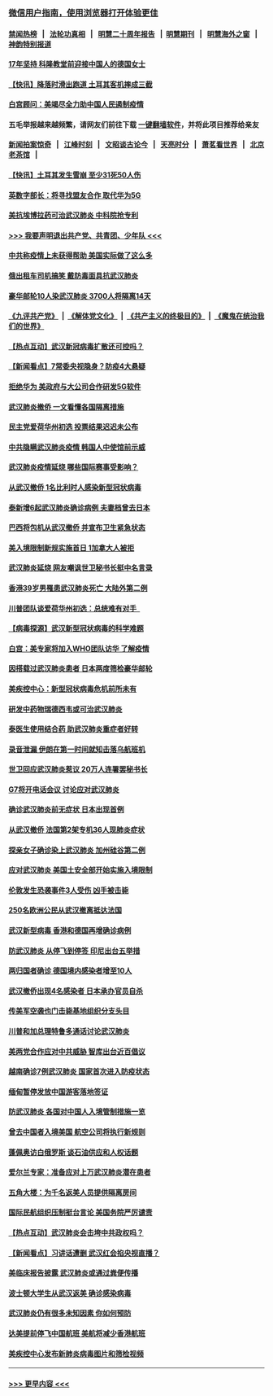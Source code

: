 ### [微信用户指南，使用浏览器打开体验更佳](https://github.com/gfw-breaker/banned-news1/blob/master/indexes/wechat-guide.md?t=0)
#### [禁闻热榜](热点新闻.md?t=0)  &nbsp;&nbsp;|&nbsp;&nbsp; [法轮功真相](https://github.com/gfw-breaker/truth/blob/master/README.md?t=0) &nbsp;&nbsp;|&nbsp;&nbsp; [明慧二十周年报告](https://github.com/gfw-breaker/mh-reports/blob/master/README.md?t=0) &nbsp;&nbsp;|&nbsp;&nbsp;[明慧期刊](https://github.com/gfw-breaker/mh-qikan) &nbsp;&nbsp;|&nbsp;&nbsp; [明慧海外之窗](https://github.com/gfw-breaker/mh-news/blob/master/README.md?t=0) &nbsp;&nbsp;|&nbsp;&nbsp; [神韵特别报道](https://github.com/gfw-breaker/mh-news/blob/master/shenyun.md?t=0)
#### [17年坚持 科隆教堂前迎接中国人的德国女士](../pages/nsc418/n11846781.md?t=02060344) 
#### [【快讯】降落时滑出跑道 土耳其客机摔成三截](../pages/nsc418/n11847021.md?t=02060344) 
#### [白宫顾问：美竭尽全力助中国人民遏制疫情](../pages/nsc418/n11846756.md?t=02060344) 
#### 五毛举报越来越频繁，请网友们前往下载 [一键翻墙软件](https://github.com/gfw-breaker/ssr-accounts)，并将此项目推荐给亲友
#### [新闻拍案惊奇](https://github.com/gfw-breaker/banned-news1/blob/master/pages/link4.md) &nbsp;&nbsp;|&nbsp;&nbsp; [江峰时刻](https://github.com/gfw-breaker/banned-news1/blob/master/pages/link4.md) &nbsp;&nbsp;|&nbsp;&nbsp; [文昭谈古论今](https://github.com/gfw-breaker/banned-news1/blob/master/pages/link4.md) &nbsp;&nbsp;|&nbsp;&nbsp; [天亮时分](https://github.com/gfw-breaker/banned-news1/blob/master/pages/link4.md) &nbsp;&nbsp;|&nbsp;&nbsp; [萧茗看世界](https://github.com/gfw-breaker/banned-news1/blob/master/pages/link4.md) &nbsp;&nbsp;|&nbsp;&nbsp; [北京老茶馆](https://github.com/gfw-breaker/banned-news1/blob/master/pages/link4.md) &nbsp;&nbsp;|&nbsp;&nbsp; 
#### [【快讯】土耳其发生雪崩 至少31死50人伤](../pages/nsc418/n11846680.md?t=02060344) 
#### [英数字部长：将寻找盟友合作 取代华为5G](../pages/nsc418/n11846485.md?t=02060344) 
#### [美抗埃博拉药可治武汉肺炎 中科院抢专利](../pages/nsc418/n11846409.md?t=02060344) 
#### [>>> 我要声明退出共产党、共青团、少年队 <<<](https://github.com/begood0513/goodnews/blob/master/quit/letter.md) 
#### [中共称疫情上未获得帮助 美国实际做了这么多](../pages/nsc418/n11846008.md?t=02060344) 
#### [俄出租车司机搞笑 戴防毒面具抗武汉肺炎](../pages/nsc418/n11845703.md?t=02060344) 
#### [豪华邮轮10人染武汉肺炎 3700人将隔离14天](../pages/nsc418/n11845543.md?t=02060344) 
#### [《九评共产党》](https://github.com/begood0513/9ping.md/blob/master/README.md) &nbsp;|&nbsp; [《解体党文化》](../../../../jtdwh.md/blob/master/README.md)  &nbsp;|&nbsp; [《共产主义的终极目的》](../../../../gczydzjmd.md/blob/master/README.md) &nbsp;|&nbsp; [《魔鬼在统治我们的世界》](../../../../mgztzwmdsj.md/blob/master/README.md) 
#### [【热点互动】武汉新冠病毒扩散还可控吗？](../pages/nsc418/n11844750.md?t=02060344) 
#### [【新闻看点】7常委央视隐身？防疫4大悬疑](../pages/nsc418/n11844611.md?t=02060344) 
#### [拒绝华为 美政府与大公司合作研发5G软件](../pages/nsc418/n11844625.md?t=02060344) 
#### [武汉肺炎撤侨 一文看懂各国隔离措施](../pages/nsc418/n11844216.md?t=02060344) 
#### [民主党爱荷华州初选 投票结果迟迟未公布](../pages/nsc418/n11844207.md?t=02060344) 
#### [中共隐瞒武汉肺炎疫情 韩国人中使馆前示威](../pages/nsc418/n11844084.md?t=02060344) 
#### [武汉肺炎疫情延烧 哪些国际赛事受影响？](../pages/nsc418/n11843958.md?t=02060344) 
#### [从武汉撤侨 1名比利时人感染新型冠状病毒](../pages/nsc418/n11843977.md?t=02060344) 
#### [泰新增6起武汉肺炎确诊病例 夫妻档曾去日本](../pages/nsc418/n11843900.md?t=02060344) 
#### [巴西将包机从武汉撤侨 并宣布卫生紧急状态](../pages/nsc418/n11843418.md?t=02060344) 
#### [美入境限制新规实施首日 1加拿大人被拒](../pages/nsc418/n11843058.md?t=02060344) 
#### [武汉肺炎延烧 网友嘲讽世卫秘书长挺中名言录](../pages/nsc418/n11843056.md?t=02060344) 
#### [香港39岁男罹患武汉肺炎死亡 大陆外第二例](../pages/nsc418/n11843026.md?t=02060344) 
#### [川普团队谈爱荷华州初选：总统难有对手  ](../pages/nsc418/n11842867.md?t=02060344) 
#### [【病毒探源】武汉新型冠状病毒的科学难题](../pages/nsc418/n11842176.md?t=02060344) 
#### [白宫：美专家将加入WHO团队访华 了解疫情](../pages/nsc418/n11842198.md?t=02060344) 
#### [因搭载过武汉肺炎患者 日本两度筛检豪华邮轮](../pages/nsc418/n11842447.md?t=02060344) 
#### [美疾控中心：新型冠状病毒危机前所未有](../pages/nsc418/n11842406.md?t=02060344) 
#### [研发中药物瑞德西韦或可治武汉肺炎](../pages/nsc418/n11842100.md?t=02060344) 
#### [泰医生使用结合药 助武汉肺炎重症者好转](../pages/nsc418/n11842096.md?t=02060344) 
#### [录音泄漏 伊朗在第一时间就知击落乌航班机](../pages/nsc418/n11842002.md?t=02060344) 
#### [世卫回应武汉肺炎惹议 20万人连署罢秘书长](../pages/nsc418/n11841664.md?t=02060344) 
#### [G7将开电话会议 讨论应对武汉肺炎](../pages/nsc418/n11841658.md?t=02060344) 
#### [确诊武汉肺炎前无症状 日本出现首例](../pages/nsc418/n11841567.md?t=02060344) 
#### [从武汉撤侨 法国第2架专机36人现肺炎症状](../pages/nsc418/n11841382.md?t=02060344) 
#### [探亲女子确诊染上武汉肺炎 加州硅谷第二例](../pages/nsc418/n11839784.md?t=02060344) 
#### [应对武汉肺炎 美国土安全部开始实施入境限制](../pages/nsc418/n11839729.md?t=02060344) 
#### [伦敦发生恐袭事件3人受伤 凶手被击毙](../pages/nsc418/n11839442.md?t=02060344) 
#### [250名欧洲公民从武汉撤离抵达法国](../pages/nsc418/n11839438.md?t=02060344) 
#### [武汉新型病毒 香港和德国再增确诊病例](../pages/nsc418/n11839381.md?t=02060344) 
#### [防武汉肺炎 从停飞到停签 印尼出台五举措](../pages/nsc418/n11839282.md?t=02060344) 
#### [两归国者确诊 德国境内感染者增至10人](../pages/nsc418/n11839164.md?t=02060344) 
#### [武汉撤侨出现4名感染者 日本承办官员自杀](../pages/nsc418/n11839044.md?t=02060344) 
#### [传美军空袭也门击毙基地组织分支头目](../pages/nsc418/n11839210.md?t=02060344) 
#### [川普和加总理特鲁多通话讨论武汉肺炎](../pages/nsc418/n11839128.md?t=02060344) 
#### [美两党合作应对中共威胁 智库出台近百倡议](../pages/nsc418/n11838437.md?t=02060344) 
#### [越南确诊7例武汉肺炎 国家首次进入防疫状态](../pages/nsc418/n11838860.md?t=02060344) 
#### [缅甸暂停发放中国游客落地签证](../pages/nsc418/n11838730.md?t=02060344) 
#### [防武汉肺炎 各国对中国人入境管制措施一览](../pages/nsc418/n11838726.md?t=02060344) 
#### [曾去中国者入境美国 航空公司将执行新规则](../pages/nsc418/n11838375.md?t=02060344) 
#### [蓬佩奥访白俄罗斯 谈石油供应和人权话题](../pages/nsc418/n11838242.md?t=02060344) 
#### [爱尔兰专家：准备应对上万武汉肺炎潜在患者](../pages/nsc418/n11837978.md?t=02060344) 
#### [五角大楼：为千名返美人员提供隔离房间](../pages/nsc418/n11837831.md?t=02060344) 
#### [国际民航组织压制挺台言论 美国务院严厉谴责](../pages/nsc418/n11837791.md?t=02060344) 
#### [【热点互动】武汉肺炎会击垮中共政权吗？](../pages/nsc418/n11837779.md?t=02060344) 
#### [【新闻看点】习讲话遭删 武汉红会掐央视直播？](../pages/nsc418/n11837573.md?t=02060344) 
#### [美临床报告披露 武汉肺炎或通过粪便传播](../pages/nsc418/n11837626.md?t=02060344) 
#### [波士顿大学生从武汉返美 确诊感染病毒](../pages/nsc418/n11837580.md?t=02060344) 
#### [武汉肺炎仍有很多未知因素 你如何预防](../pages/nsc418/n11837666.md?t=02060344) 
#### [达美提前停飞中国航班 美航将减少香港航班](../pages/nsc418/n11837649.md?t=02060344) 
#### [美疾控中心发布新肺炎病毒图片和筛检视频](../pages/nsc418/n11837491.md?t=02060344) 

----
#### [ >>> 更早内容 <<< ](../indexes/nsc418-earlier.md)
